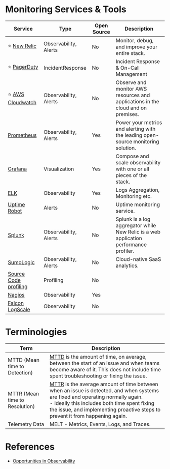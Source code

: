 
# Monitoring Services & Tools

| Service                                                                                                                     | Type                  | Open Source | Description                                                                           |
|-----------------------------------------------------------------------------------------------------------------------------|-----------------------|-------------|---------------------------------------------------------------------------------------|
| :star: [New Relic](NewRelic/Readme.md)                                                                                      | Observability, Alerts | No          | Monitor, debug, and improve your entire stack.                                        |
| :star: [PagerDuty](IncidentResponse/PagerDuty.md)                                                                           | IncidentResponse      | No          | Incident Response & On-Call Management                                                |
| :star: [AWS Cloudwatch](https://github.com/Anshul619/AWS-Services/tree/main/8_ObservabilityLogs/AmazonCloudWatch/Readme.md) | Observability, Alerts | No          | Observe and monitor AWS resources and applications in the cloud and on premises.      |
| [Prometheus](Prometheus.md)                                                                                                 | Observability, Alerts | Yes         | Power your metrics and alerting with the leading open-source monitoring solution.     |
| [Grafana](Grafana.md)                                                                                                       | Visualization         | Yes         | Compose and scale observability with one or all pieces of the stack.                  |
| [ELK](ELK.md)                                                                                                               | Observability         | Yes         | Logs Aggregation, Monitoring etc.                                                     |
| [Uptime Robot](https://uptimerobot.com/)                                                                                    | Alerts                | No          | Uptime monitoring service.                                                            |
| [Splunk](https://www.splunk.com/)                                                                                           | Observability, Alerts | No          | Splunk is a log aggregator while New Relic is a web application performance profiler. |
| [SumoLogic](https://www.sumologic.com/)                                                                                     | Observability, Alerts | No          | Cloud-native SaaS analytics.                                                          |
| [Source Code profiling](https://aws.amazon.com/codeguru/)                                                                   | Profiling             | No          |                                                                                       |
| [Nagios](https://www.nagios.org/)                                                                                           | Observability         | Yes         |                                                                                       |
| [Falcon LogScale](https://library.humio.com/)                                                                               | Observability         | No          |                                                                                       |

# Terminologies

| Term                           | Description                                                                                                                                                                                                                                                                                                                                                  |
|--------------------------------|--------------------------------------------------------------------------------------------------------------------------------------------------------------------------------------------------------------------------------------------------------------------------------------------------------------------------------------------------------------|
| MTTD (Mean time to Detection)  | [MTTD](https://www.logicmonitor.com/blog/whats-the-difference-between-mttr-mttd-mttf-and-mtbf) is the amount of time, on average, between the start of an issue and when teams become aware of it. This does not include time spent troubleshooting or fixing the issue.                                                                                     |
| MTTR (Mean time to Resolution) | [MTTR](https://www.logicmonitor.com/blog/whats-the-difference-between-mttr-mttd-mttf-and-mtbf) is the average amount of time between when an issue is detected, and when systems are fixed and operating normally again. <br/>- Ideally this includes both time spent fixing the issue, and implementing proactive steps to prevent it from happening again. |
| Telemetry Data                 | MELT - Metrics, Events, Logs, and Traces.                                                                                                                                                                                                                                                                                                                    |

# References
- [Opportunities in Observability](https://rosslazer.com/posts/opps-in-o11y/)